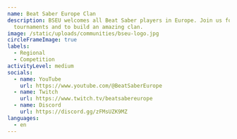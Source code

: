 ```yaml
---
name: Beat Saber Europe Clan
description: BSEU welcomes all Beat Saber players in Europe. Join us for
  tournaments and to build an amazing clan.
image: /static/uploads/communities/bseu-logo.jpg
circleFrameImage: true
labels:
  - Regional
  - Competition
activityLevel: medium
socials:
  - name: YouTube
    url: https://www.youtube.com/@BeatSaberEurope
  - name: Twitch
    url: https://www.twitch.tv/beatsabereurope
  - name: Discord
    url: https://discord.gg/zFMsUZK9MZ
languages:
  - en
---
```

